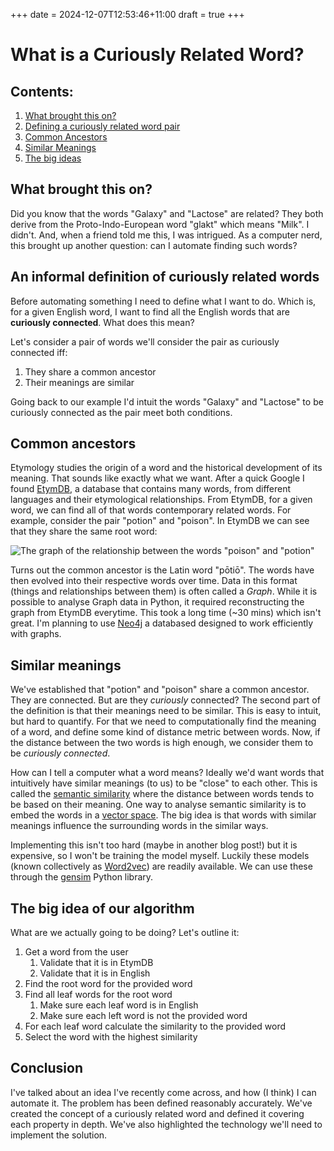 +++
date = 2024-12-07T12:53:46+11:00
draft = true
+++

# What is a Curiously Related Word?

## Contents:

1. [What brought this on?](#what-brought-this-on)
2. [Defining a curiously related word pair](#an-informal-definition-of-curiously-related-words)
3. [Common Ancestors](#common-ancestors)
4. [Similar Meanings](#similar-meanings)
5. [The big ideas](#the-big-idea-of-our-algorithm)


## What brought this on?

Did you know that the words "Galaxy" and "Lactose" are related? They both derive from the Proto-Indo-European word 
"glakt" which means "Milk". I didn't. And, when a friend told me this, I was intrigued. As a computer nerd, this 
brought up another question: can I automate finding such words?

## An informal definition of curiously related words

Before automating something I need to define what I want to do. Which is, for a given English word, I want to find 
all the English words that are __curiously connected__. What does this mean?

Let's consider a pair of words we'll consider the pair as curiously connected iff:

1. They share a common ancestor
2. Their meanings are similar

Going back to our example I'd intuit the words "Galaxy" and "Lactose" to be curiously connected as the pair meet 
both conditions.

## Common ancestors

Etymology studies the origin of a word and the historical development of its meaning. That sounds like exactly what 
we want. After a quick Google I found [EtymDB](https://paperswithcode.com/dataset/etymdb-2-0), a database that 
contains many words, from different languages and their etymological relationships. From EtymDB, for a given word, 
we can find all of that words contemporary related words. For example, consider the pair "potion" and "poison". In 
EtymDB we can see that they share the same root word:

![The graph of the relationship between the words "poison" and "potion"](/images/poison-potion.svg "poison-potion-relationship")

Turns out the common ancestor is the Latin word "pōtiō". The words have then evolved into their respective 
words over time. Data in this format (things and relationships between them) is often called a _Graph_. While it is 
possible to analyse Graph data in Python, it required reconstructing the graph from EtymDB everytime. This took a 
long time (~30 mins) which isn't great. I'm planning to use [Neo4j](https://neo4j.com/) a databased designed to work 
efficiently with graphs. 

## Similar meanings

We've established that "potion" and "poison" share a common ancestor. They are connected. But are they _curiously_ 
connected? The second part of the definition is that their meanings need to be similar. This is easy to intuit, 
but hard to quantify. For that we need to computationally find the meaning of a word, and define some kind of 
distance metric between words. Now, if the distance between the two words is high enough, we consider them to be 
_curiously connected_.

How can I tell a computer what a word means? Ideally we'd want words that intuitively have similar meanings (to us) to 
be "close" to each other. This is called the [semantic similarity](https://en.wikipedia.org/wiki/Semantic_similarity)
where the distance between words tends to be based on their meaning. One way to analyse semantic similarity is to embed
the words in a [vector space](https://en.wikipedia.org/wiki/Vector_space). The big idea is that words with similar 
meanings influence the surrounding words in the similar ways.

Implementing this isn't too hard (maybe in another blog post!) but it is expensive, so I won't be training the model 
myself. Luckily these models (known collectively as [Word2vec](https://en.wikipedia.org/wiki/Word2vec)) are readily 
available. We can use these through the [gensim](https://radimrehurek.com/gensim/) Python library.

## The big idea of our algorithm

What are we actually going to be doing? Let's outline it:

1. Get a word from the user
   1. Validate that it is in EtymDB
   2. Validate that it is in English
2. Find the root word for the provided word
3. Find all leaf words for the root word
   1. Make sure each leaf word is in English
   2. Make sure each left word is not the provided word
4. For each leaf word calculate the similarity to the provided word
5. Select the word with the highest similarity

## Conclusion

I've talked about an idea I've recently come across, and how (I think) I can automate it. The problem has been 
defined reasonably accurately. We've created the concept of a curiously related word and defined it covering each 
property in depth. We've also highlighted the technology we'll need to implement the solution. 

